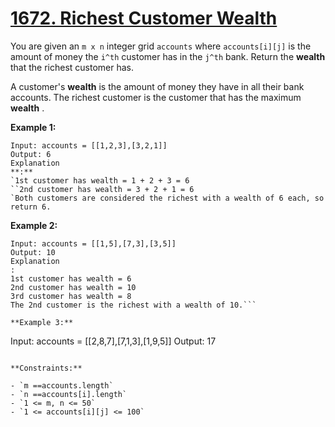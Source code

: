 # [1672. Richest Customer Wealth](https://leetcode.com/problems/richest-customer-wealth/description/?envType=study-plan-v2&envId=programming-skills)

You are given an `m x n` integer grid `accounts` where `accounts[i][j]` is the amount of money the `i​​​​​^​​​​​​th​​​​` customer has in the `j​​​​​^​​​​​​th`​​​​ bank. Return the **wealth**  that the richest customer has.

A customer's **wealth**  is the amount of money they have in all their bank accounts. The richest customer is the customer that has the maximum **wealth** .

**Example 1:** 

```
Input: accounts = [[1,2,3],[3,2,1]]
Output: 6
Explanation
**:** 
`1st customer has wealth = 1 + 2 + 3 = 6
``2nd customer has wealth = 3 + 2 + 1 = 6
`Both customers are considered the richest with a wealth of 6 each, so return 6.
```

**Example 2:** 

```
Input: accounts = [[1,5],[7,3],[3,5]]
Output: 10
Explanation
: 
1st customer has wealth = 6
2nd customer has wealth = 10 
3rd customer has wealth = 8
The 2nd customer is the richest with a wealth of 10.```

**Example 3:** 

```
Input: accounts = [[2,8,7],[7,1,3],[1,9,5]]
Output: 17
```

**Constraints:** 

- `m ==accounts.length`
- `n ==accounts[i].length`
- `1 <= m, n <= 50`
- `1 <= accounts[i][j] <= 100`
